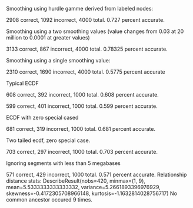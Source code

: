 Smoothing using hurdle gamme derived from labeled nodes:

2908 correct, 1092 incorrect, 4000 total.
0.727 percent accurate.

Smoothing using a two smoothing values (value changes from 0.03 at 20 million to 0.0001 at greater values)

3133 correct, 867 incorrect, 4000 total.
0.78325 percent accurate.

Smoothing using a single smoothing value:

2310 correct, 1690 incorrect, 4000 total.
0.5775 percent accurate

Typical ECDF

608 correct, 392 incorrect, 1000 total.
0.608 percent accurate.


599 correct, 401 incorrect, 1000 total.
0.599 percent accurate.


ECDF with zero special cased

681 correct, 319 incorrect, 1000 total.
0.681 percent accurate.

Two tailed ecdf, zero special case.

703 correct, 297 incorrect, 1000 total.
0.703 percent accurate.

Ignoring segments with less than 5 megabases

571 correct, 429 incorrect, 1000 total.
0.571 percent accurate.
Relationship distance stats: DescribeResult(nobs=420, minmax=(1, 9), mean=5.5333333333333332, variance=5.2661893396976929, skewness=-0.4172305708966148, kurtosis=-1.1632814028756717)
No common ancestor occured 9 times.
